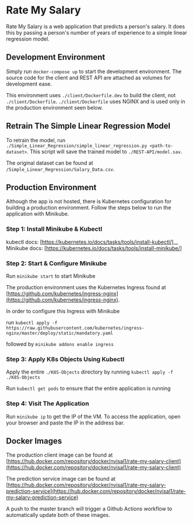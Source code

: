 # Rate My Salary

Rate My Salary is a web application that predicts a person's salary. It does this by passing a person's number of years of experience to a simple linear regression model.

## Development Environment

Simply run `docker-compose up` to start the development environment.
The source code for the client and REST API are attached as volumes for development ease.

This environment uses `./client/Dockerfile.dev` to build the client, not  `./client/Dockerfile`.
`./client/Dockerfile` uses NGINX and is used only in the production environment seen below.

## Retrain The Simple Linear Regression Model

To retrain the model, run 
`./Simple_Linear_Regression/simple_linear_regression.py <path-to-dataset>`.
This script will save the trained model to `./REST-API/model.sav`.

The original dataset can be found at `/Simple_Linear_Regression/Salary_Data.csv`.

## Production Environment

Although the app is not hosted, there is Kubernetes configuration for building a production environment. Follow the steps below to run the application with Minikube.

### Step 1: Install Minikube & Kubectl

kubectl docs: [https://kubernetes.io/docs/tasks/tools/install-kubectl/]__
Minikube docs: [https://kubernetes.io/docs/tasks/tools/install-minikube/]

### Step 2: Start & Configure Minikube

Run `minikube start` to start Minikube

The production environment uses the Kubernetes Ingress found at [https://github.com/kubernetes/ingress-nginx](https://github.com/kubernetes/ingress-nginx).

In order to configure this Ingress with Minikube

run 
`kubectl apply -f https://raw.githubusercontent.com/kubernetes/ingress-nginx/master/deploy/static/mandatory.yaml`

followed by 
`minikube addons enable ingress`

### Step 3: Apply K8s Objects Using Kubectl

Apply the entire `./K8S-Objects` directory by running 
`kubectl apply -f ./K8S-Objects`

Run `kubectl get pods` to ensure that the entire application is running

### Step 4: Visit The Application

Run `minikube ip` to get the IP of the VM.
To access the application, open your browser and paste the IP in the address bar.

## Docker Images

The production client image can be found at [https://hub.docker.com/repository/docker/nvisal1/rate-my-salary-client](https://hub.docker.com/repository/docker/nvisal1/rate-my-salary-client)

The prediction service image can be found at
[https://hub.docker.com/repository/docker/nvisal1/rate-my-salary-prediction-service](https://hub.docker.com/repository/docker/nvisal1/rate-my-salary-prediction-service)

A push to the master branch will trigger a Github Actions workflow to automatically update both of these images.

